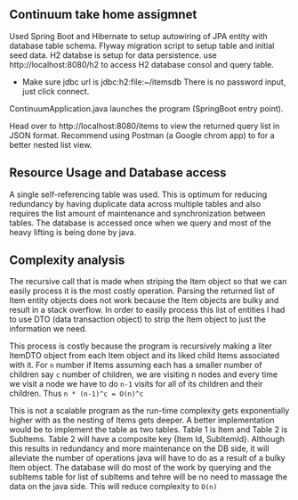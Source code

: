 ## Continuum take home assigmnet

Used Spring Boot and Hibernate to setup autowiring of JPA entity with database table schema. Flyway migration script to setup table and initial seed data.
 H2 databse is setup for data persistence. use http://localhost:8080/h2 to access H2 database consol and query table. 
  * Make sure jdbc url is jdbc:h2:file:~/itemsdb There is no password input, just click connect.
 
 ContinuumApplication.java launches the program (SpringBoot entry point).
 
 Head over to http://localhost:8080/items to view the returned query list in JSON format. Recommend using Postman (a Google chrom app) to for a better nested list view.

 
 ## Resource Usage and Database access
 
 A single self-referencing table was used. This is optimum for reducing redundancy by having duplicate data across multiple tables and also requires the list amount of maintenance and synchronization between tables. The database is accessed once when we query and most of the heavy lifting is being done by java.
 
 ## Complexity analysis
 
 The recursive call that is made when striping the Item object so that we can easily process it is the most costly operation. Parsing the returned list of Item entity objects does not work because the Item objects are bulky and result in a stack overflow. In order to easily process this list of entities I had to use DTO (data transaction object) to strip the Item object to just the information we need.
 
 This process is costly because the program is recursively making a liter ItemDTO object from each Item object and its liked child Items associated with it. For `n` number if Items assuming each has a smaller number of children say `c` number of children, we are visiting n nodes and every time we visit a node we have to do `n-1` visits for all  of its children and their children. Thus `n * (n-1)^c = O(n)^c`  
 
 This is not a scalable program as the run-time complexity gets exponentially higher with as the nesting of Items gets deeper. A better implementation would be to implement the table as two tables. Table 1 is Item and Table 2 is SubItems. Table 2 will have a composite key {Item Id, SubItemId}. Although this results in redundancy and more maintenance on the DB side, it will alleviate the number of operations java will have to do as a result of a bulky Item object. The database will do most of the work by querying and the subItems table for list of subItems and tehre will be no need to massage the data on the java side. This will reduce complexity to `O(n)`
